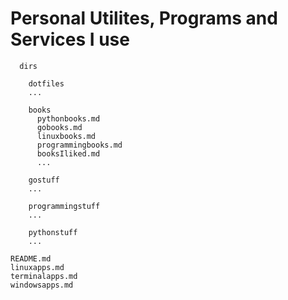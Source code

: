 # Personal Utilites, Programs and Services I use
```
  dirs

    dotfiles
    ...

    books
      pythonbooks.md
      gobooks.md
      linuxbooks.md
      programmingbooks.md
      booksIliked.md
      ...

    gostuff
    ...

    programmingstuff
    ...

    pythonstuff
    ...

README.md
linuxapps.md
terminalapps.md
windowsapps.md
```
